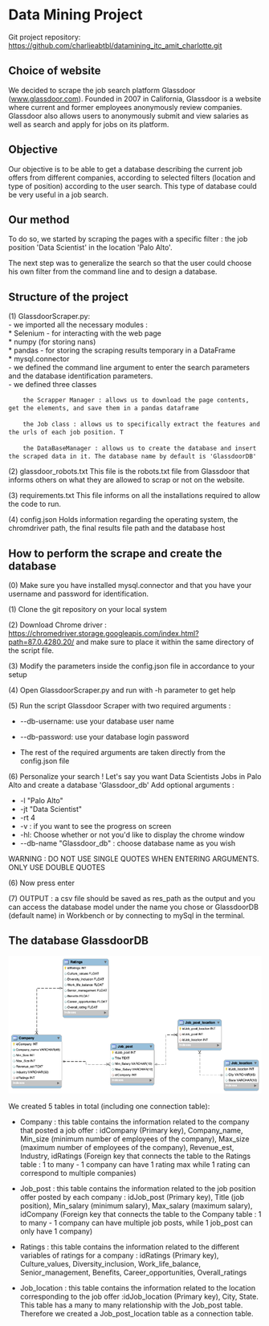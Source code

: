 # Data Mining Project
Git project repository:
https://github.com/charlieabtbl/datamining_itc_amit_charlotte.git


## Choice of website
We decided to scrape the job search platform Glassdoor (www.glassdoor.com). 
Founded in 2007 in California, Glassdoor is a website where current and former employees anonymously review companies. 
Glassdoor also allows users to anonymously submit and view salaries as well as search and apply for jobs on its platform.

## Objective
Our objective is to be able to get a database describing the current job offers from different companies, according to selected filters (location and type of position) according to the user search.
This type of database could be very useful in a job search. 

## Our method
To do so, we started by scraping the pages with a specific filter : the job position 'Data Scientist' in the location 'Palo Alto'.

The next step was to generalize the search so that the user could choose his own filter from the command line and to design a database.


## Structure of the project
(1) GlassdoorScraper.py: <br>
      - we imported all the necessary modules :<br> 
      * Selenium - for interacting with the web page<br>
      * numpy (for storing nans)<br>
      * pandas - for storing the scraping results temporary in a DataFrame<br>
      * mysql.connector<br>
      - we defined the command line argument to enter the search parameters and the database identification parameters.<br>
      - we defined three classes
      
        the Scrapper Manager : allows us to download the page contents, get the elements, and save them in a pandas dataframe
        
        the Job class : allows us to specifically extract the features and the urls of each job position. T
        
        the DataBaseManager : allows us to create the database and insert the scraped data in it. The database name by default is 'GlassdoorDB'
     
(2) glassdoor_robots.txt
    This file is the robots.txt file from Glassdoor that informs others on what they are allowed to scrap or not on the website. 

(3) requirements.txt
This file informs on all the installations required to allow the code to run.

(4) config.json
Holds information regarding the operating system, the chromdriver path, the final results file path and the database host


## How to perform the scrape and create the database 

(0) Make sure you have installed mysql.connector and that you have your username and password for identification.

(1) Clone the git repository on your local system

(2) Download Chrome driver : https://chromedriver.storage.googleapis.com/index.html?path=87.0.4280.20/
and make sure to place it within the same directory of the script file.

(3) Modify the parameters inside the config.json file in accordance to your setup

(4) Open GlassdoorScraper.py and run with -h parameter to get help

(5) Run the script Glassdoor Scraper with two required arguments : 

- --db-username: use your database user name
- --db-password: use your database login password

- The rest of the required arguments are taken directly from the config.json file 

(6) Personalize your search ! Let's say you want Data Scientists Jobs in Palo Alto and create a database 'Glassdoor_db'
Add optional arguments :
- -l "Palo Alto"
- -jt "Data Scientist"
- -rt 4
- -v : if you want to see the progress on screen
- -hl: Choose whether or not you'd like to display the chrome window
- --db-name "Glassdoor_db" : choose database name as you wish 


WARNING : DO NOT USE SINGLE QUOTES WHEN ENTERING ARGUMENTS.
ONLY USE DOUBLE QUOTES

(6) Now press enter 

(7) OUTPUT : a csv file should be saved as res_path as the output and you can access the database model under the name you chose or GlassdoorDB (default name) in Workbench or by connecting to mySql in the terminal.

## The database GlassdoorDB

![Screenshot](GlassdoorDB.png)


We created 5 tables in total (including one connection table): 

- Company : this table contains the information related to the company that posted a job offer : idCompany (Primary key), Company_name, Min_size (minimum number of employees of the company), Max_size (maximum number of employees of the company), Revenue_est, Industry, idRatings (Foreign key that connects the table to the Ratings table  : 1 to many - 1 company can have 1 rating max while 1 rating can correspond to multiple companies)

- Job_post : this table contains the information related to the job position offer posted by each company : idJob_post (Primary key), Title (job position), Min_salary (minimum salary), Max_salary (maximum salary), idCompany (Foreign key that connects the table to the Company table : 1 to many - 1 company can have multiple job posts, while 1 job_post can only have 1 company)

- Ratings : this table contains the information related to the different variables of ratings for a company : idRatings (Primary key), Culture_values, Diversity_inclusion, Work_life_balance, Senior_management, Benefits, Career_opportunities, Overall_ratings

- Job_location : this table contains the information related to the location corresponding to the job offer :idJob_location (Primary key), City, State. This table has a many to many relationship with the Job_post table. Therefore we created a Job_post_location table as a connection table. 


